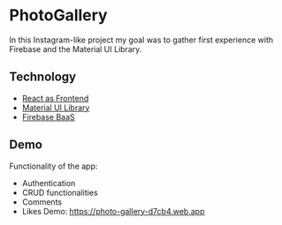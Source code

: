 
# PhotoGallery

In this Instagram-like project my goal was to gather first experience with Firebase and the Material UI Library.



## Technology

 - [React as Frontend](https://reactjs.org/)
 - [Material UI Library](https://mui.com/)
 - [Firebase BaaS](https://firebase.google.com/)


## Demo

Functionality of the app: 
- Authentication 
- CRUD functionalities
- Comments
- Likes
Demo: https://photo-gallery-d7cb4.web.app
